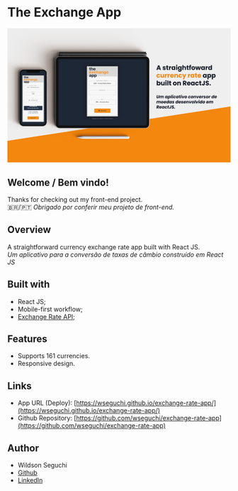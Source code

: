 # The Exchange App

![Design preview for the Exchange App](./app-preview.png)

## Welcome / Bem vindo!

Thanks for checking out my front-end project.<br>
🇧🇷/🇵🇹 _Obrigado por conferir meu projeto de front-end._

## Overview

A straightforward currency exchange rate app built with React JS.<br>
_Um aplicativo para a conversão de taxas de câmbio construído em React JS_

## Built with

- React JS;
- Mobile-first workflow;
- [Exchange Rate API](https://www.exchangerate-api.com/);

## Features

- Supports 161 currencies.
- Responsive design.

## Links

- App URL (Deploy): [https://wseguchi.github.io/exchange-rate-app/](https://wseguchi.github.io/exchange-rate-app/)
- Github Repository: [https://github.com/wseguchi/exchange-rate-app](https://github.com/wseguchi/exchange-rate-app)

## Author

- Wildson Seguchi
- [Github](https://github.com/wseguchi)
- [LinkedIn](https://www.linkedin.com/in/wildson-seguchi/?locale=en_US)
